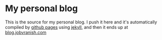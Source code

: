 # My personal blog

This is the source for my personal blog. I push it here and it's automatically compiled by [github pages](https://pages.github.com) using [jekyll](https://help.github.com/articles/using-jekyll-with-pages), and then it ends up at [blog.jobvranish.com](https://blog.jobvranish.com)